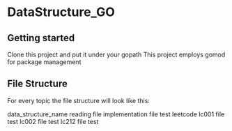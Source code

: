 # DataStructure_GO

## Getting started
Clone this project and put it under your gopath
This project employs gomod for package management

## File Structure
For every topic the file structure will look like this:

data_structure_name
        reading
            file
        implementation
            file
            test
        leetcode
            lc001
               file
               test
            lc002
               file
               test
            lc212
               file
               test
